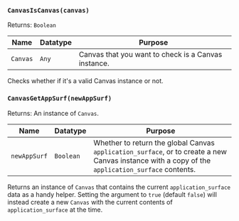 ### `CanvasIsCanvas(canvas)`

Returns: `Boolean`

|Name|Datatype|Purpose|
|---|---|---|
|`Canvas`|`Any`|Canvas that you want to check is a Canvas instance.|

Checks whether if it's a valid Canvas instance or not.

### `CanvasGetAppSurf(newAppSurf)`

Returns: An instance of `Canvas`.

|Name|Datatype|Purpose|
|---|---|---|
|`newAppSurf`|`Boolean`|Whether to return the global Canvas `application_surface`, or to create a new Canvas instance with a copy of the `application_surface` contents.|

Returns an instance of `Canvas` that contains the current `application_surface` data as a handy helper. Setting the argument to `true` (default `false`) will instead create a new `Canvas` with the current contents of `application_surface` at the time.